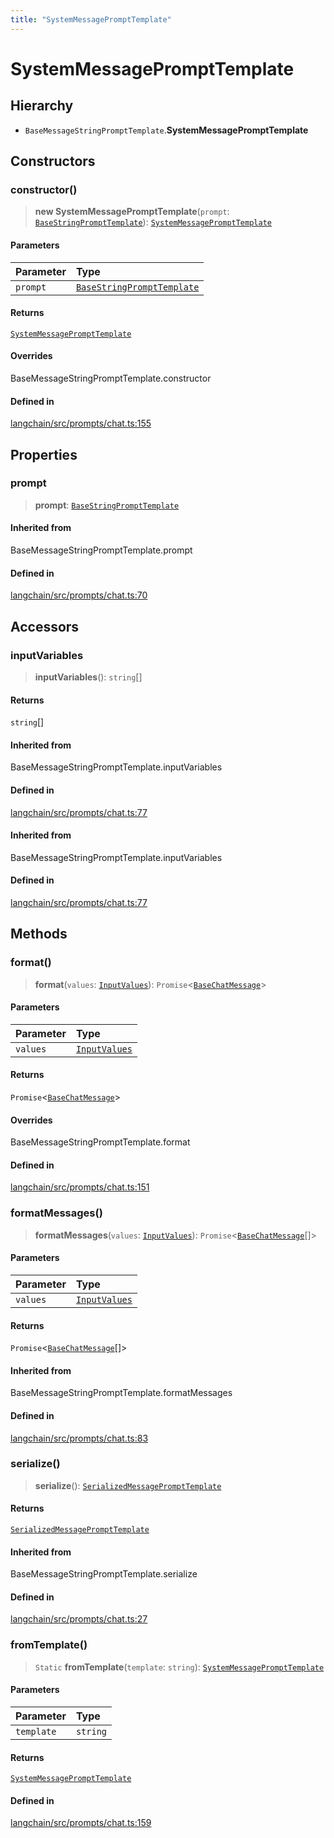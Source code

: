 ```yaml
---
title: "SystemMessagePromptTemplate"
---
```


# SystemMessagePromptTemplate

## Hierarchy

- `BaseMessageStringPromptTemplate`.**SystemMessagePromptTemplate**

## Constructors

### constructor()

> **new SystemMessagePromptTemplate**(`prompt`: [`BaseStringPromptTemplate`](BaseStringPromptTemplate.md)): [`SystemMessagePromptTemplate`](SystemMessagePromptTemplate.md)

#### Parameters

| Parameter | Type                                                      |
| :-------- | :-------------------------------------------------------- |
| `prompt`  | [`BaseStringPromptTemplate`](BaseStringPromptTemplate.md) |

#### Returns

[`SystemMessagePromptTemplate`](SystemMessagePromptTemplate.md)

#### Overrides

BaseMessageStringPromptTemplate.constructor

#### Defined in

[langchain/src/prompts/chat.ts:155](https://github.com/hwchase17/langchainjs/blob/ddf2996/langchain/src/prompts/chat.ts#L155)

## Properties

### prompt

> **prompt**: [`BaseStringPromptTemplate`](BaseStringPromptTemplate.md)

#### Inherited from

BaseMessageStringPromptTemplate.prompt

#### Defined in

[langchain/src/prompts/chat.ts:70](https://github.com/hwchase17/langchainjs/blob/ddf2996/langchain/src/prompts/chat.ts#L70)

## Accessors

### inputVariables

> **inputVariables**(): `string`[]

#### Returns

`string`[]

#### Inherited from

BaseMessageStringPromptTemplate.inputVariables

#### Defined in

[langchain/src/prompts/chat.ts:77](https://github.com/hwchase17/langchainjs/blob/ddf2996/langchain/src/prompts/chat.ts#L77)

#### Inherited from

BaseMessageStringPromptTemplate.inputVariables

#### Defined in

[langchain/src/prompts/chat.ts:77](https://github.com/hwchase17/langchainjs/blob/ddf2996/langchain/src/prompts/chat.ts#L77)

## Methods

### format()

> **format**(`values`: [`InputValues`](../../schema/types/InputValues.md)): `Promise`<[`BaseChatMessage`](../../schema/classes/BaseChatMessage.md)\>

#### Parameters

| Parameter | Type                                               |
| :-------- | :------------------------------------------------- |
| `values`  | [`InputValues`](../../schema/types/InputValues.md) |

#### Returns

`Promise`<[`BaseChatMessage`](../../schema/classes/BaseChatMessage.md)\>

#### Overrides

BaseMessageStringPromptTemplate.format

#### Defined in

[langchain/src/prompts/chat.ts:151](https://github.com/hwchase17/langchainjs/blob/ddf2996/langchain/src/prompts/chat.ts#L151)

### formatMessages()

> **formatMessages**(`values`: [`InputValues`](../../schema/types/InputValues.md)): `Promise`<[`BaseChatMessage`](../../schema/classes/BaseChatMessage.md)[]\>

#### Parameters

| Parameter | Type                                               |
| :-------- | :------------------------------------------------- |
| `values`  | [`InputValues`](../../schema/types/InputValues.md) |

#### Returns

`Promise`<[`BaseChatMessage`](../../schema/classes/BaseChatMessage.md)[]\>

#### Inherited from

BaseMessageStringPromptTemplate.formatMessages

#### Defined in

[langchain/src/prompts/chat.ts:83](https://github.com/hwchase17/langchainjs/blob/ddf2996/langchain/src/prompts/chat.ts#L83)

### serialize()

> **serialize**(): [`SerializedMessagePromptTemplate`](../types/SerializedMessagePromptTemplate.md)

#### Returns

[`SerializedMessagePromptTemplate`](../types/SerializedMessagePromptTemplate.md)

#### Inherited from

BaseMessageStringPromptTemplate.serialize

#### Defined in

[langchain/src/prompts/chat.ts:27](https://github.com/hwchase17/langchainjs/blob/ddf2996/langchain/src/prompts/chat.ts#L27)

### fromTemplate()

> `Static` **fromTemplate**(`template`: `string`): [`SystemMessagePromptTemplate`](SystemMessagePromptTemplate.md)

#### Parameters

| Parameter  | Type     |
| :--------- | :------- |
| `template` | `string` |

#### Returns

[`SystemMessagePromptTemplate`](SystemMessagePromptTemplate.md)

#### Defined in

[langchain/src/prompts/chat.ts:159](https://github.com/hwchase17/langchainjs/blob/ddf2996/langchain/src/prompts/chat.ts#L159)
